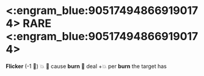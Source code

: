 # <:engram_blue:905174948669190174> RARE <:engram_blue:905174948669190174>

**Flicker** (-1 🔷) :boom: :twisted_rightwards_arrows: cause __burn__ 🔀 deal +:boom: per __burn__ the target has
